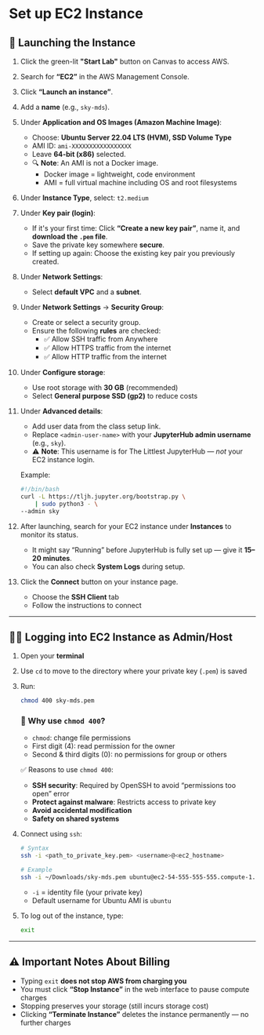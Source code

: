 # Set up EC2 Instance

## 🚀 Launching the Instance

1. Click the green-lit **"Start Lab"** button on Canvas to access AWS.
2. Search for **“EC2”** in the AWS Management Console.
3. Click **“Launch an instance”**.
4. Add a **name** (e.g., `sky-mds`).
5. Under **Application and OS Images (Amazon Machine Image)**:
   - Choose: **Ubuntu Server 22.04 LTS (HVM), SSD Volume Type**
   - AMI ID: `ami-XXXXXXXXXXXXXXXXX`
   - Leave **64-bit (x86)** selected.
   - 🔍 **Note**: An AMI is not a Docker image.  
     - Docker image = lightweight, code environment  
     - AMI = full virtual machine including OS and root filesystems

6. Under **Instance Type**, select: `t2.medium`
7. Under **Key pair (login)**:
   - If it's your first time: Click **“Create a new key pair”**, name it, and **download the `.pem` file**.
   - Save the private key somewhere **secure**.
   - If setting up again: Choose the existing key pair you previously created.

8. Under **Network Settings**:
   - Select **default VPC** and a **subnet**.

9. Under **Network Settings** → **Security Group**:
   - Create or select a security group.
   - Ensure the following **rules** are checked:
     - ✅ Allow SSH traffic from Anywhere
     - ✅ Allow HTTPS traffic from the internet
     - ✅ Allow HTTP traffic from the internet

10. Under **Configure storage**:
    - Use root storage with **30 GB** (recommended)
    - Select **General purpose SSD (gp2)** to reduce costs

11. Under **Advanced details**:
    - Add user data from the class setup link.
    - Replace `<admin-user-name>` with your **JupyterHub admin username** (e.g., `sky`).
    - ⚠️ **Note**: This username is for The Littlest JupyterHub — *not* your EC2 instance login.

    Example:
    ```bash
    #!/bin/bash
    curl -L https://tljh.jupyter.org/bootstrap.py \
        | sudo python3 - \
    --admin sky
    ```

12. After launching, search for your EC2 instance under **Instances** to monitor its status.
    - It might say “Running” before JupyterHub is fully set up — give it **15–20 minutes**.
    - You can also check **System Logs** during setup.

13. Click the **Connect** button on your instance page.
    - Choose the **SSH Client** tab
    - Follow the instructions to connect

---

## 🧑‍💻 Logging into EC2 Instance as Admin/Host

1. Open your **terminal**
2. Use `cd` to move to the directory where your private key (`.pem`) is saved
3. Run:
    ```bash
    chmod 400 sky-mds.pem
    ```

    ### 🔐 Why use `chmod 400`?

    - `chmod`: change file permissions
    - First digit (4): read permission for the owner
    - Second & third digits (0): no permissions for group or others

    ✅ Reasons to use `chmod 400`:
    - **SSH security**: Required by OpenSSH to avoid “permissions too open” error
    - **Protect against malware**: Restricts access to private key
    - **Avoid accidental modification**
    - **Safety on shared systems**

4. Connect using `ssh`:

    ```bash
    # Syntax
    ssh -i <path_to_private_key.pem> <username>@<ec2_hostname>

    # Example
    ssh -i ~/Downloads/sky-mds.pem ubuntu@ec2-54-555-555-555.compute-1.amazonaws.com
    ```

    - `-i` = identity file (your private key)
    - Default username for Ubuntu AMI is `ubuntu`

5. To log out of the instance, type:
    ```bash
    exit
    ```

---

## ⚠️ Important Notes About Billing

- Typing `exit` **does not stop AWS from charging you**
- You must click **“Stop Instance”** in the web interface to pause compute charges
- Stopping preserves your storage (still incurs storage cost)
- Clicking **“Terminate Instance”** deletes the instance permanently — no further charges